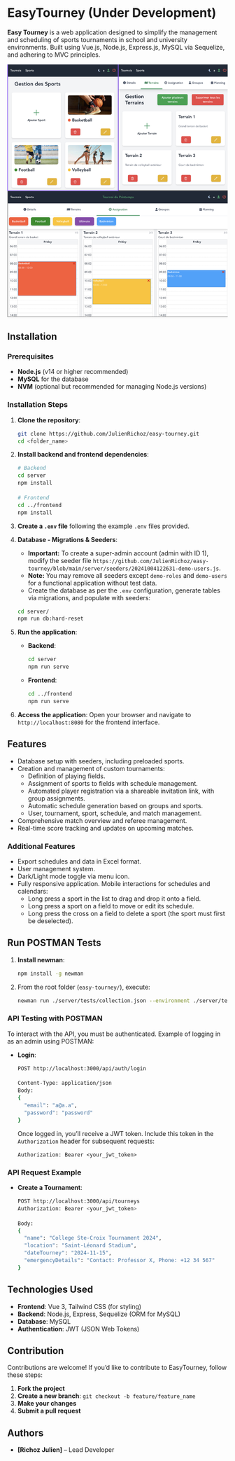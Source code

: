 # EasyTourney (Under Development)

**Easy Tourney** is a web application designed to simplify the management and scheduling of sports tournaments in school and university environments. Built using Vue.js, Node.js, Express.js, MySQL via Sequelize, and adhering to MVC principles.

![EasyTourney](images/main.png)

## Installation
### Prerequisites
- **Node.js** (v14 or higher recommended)
- **MySQL** for the database
- **NVM** (optional but recommended for managing Node.js versions)

### Installation Steps
1. **Clone the repository**:
   ```bash
   git clone https://github.com/JulienRichoz/easy-tourney.git
   cd <folder_name>
   ```
2. **Install backend and frontend dependencies**:
   ```bash
   # Backend
   cd server
   npm install

   # Frontend
   cd ../frontend
   npm install
   ```
3. **Create a `.env` file** following the example `.env` files provided.

4. **Database - Migrations & Seeders**:
   - **Important:** To create a super-admin account (admin with ID 1), modify the seeder file `https://github.com/JulienRichoz/easy-tourney/blob/main/server/seeders/20241004122631-demo-users.js`.
   - **Note:** You may remove all seeders except `demo-roles` and `demo-users` for a functional application without test data.
   - Create the database as per the `.env` configuration, generate tables via migrations, and populate with seeders:
   ```bash
   cd server/
   npm run db:hard-reset
   ```

5. **Run the application**:
   - **Backend**:
     ```bash
     cd server
     npm run serve
     ```

   - **Frontend**:
     ```bash
     cd ../frontend
     npm run serve
     ```

6. **Access the application**:
   Open your browser and navigate to `http://localhost:8080` for the frontend interface.

## Features
- Database setup with seeders, including preloaded sports.
- Creation and management of custom tournaments:
  - Definition of playing fields.
  - Assignment of sports to fields with schedule management.
  - Automated player registration via a shareable invitation link, with group assignments.
  - Automatic schedule generation based on groups and sports.
  - User, tournament, sport, schedule, and match management.
- Comprehensive match overview and referee management.
- Real-time score tracking and updates on upcoming matches.

### Additional Features
- Export schedules and data in Excel format.
- User management system.
- Dark/Light mode toggle via menu icon.
- Fully responsive application. Mobile interactions for schedules and calendars:
  - Long press a sport in the list to drag and drop it onto a field.
  - Long press a sport on a field to move or edit its schedule.
  - Long press the cross on a field to delete a sport (the sport must first be deselected).

## Run POSTMAN Tests
1. **Install newman**:
   ```bash
   npm install -g newman
   ```
2. From the root folder (`easy-tourney/`), execute:
   ```bash
   newman run ./server/tests/collection.json --environment ./server/tests/environment.json
   ```

### API Testing with POSTMAN
To interact with the API, you must be authenticated. Example of logging in as an admin using POSTMAN:
- **Login**:
  ```bash
  POST http://localhost:3000/api/auth/login

  Content-Type: application/json
  Body:
  {
    "email": "a@a.a",
    "password": "password"
  }
  ```

  Once logged in, you’ll receive a JWT token. Include this token in the `Authorization` header for subsequent requests:
  ```
  Authorization: Bearer <your_jwt_token>
  ```

### API Request Example
- **Create a Tournament**:
  ```bash
  POST http://localhost:3000/api/tourneys
  Authorization: Bearer <your_jwt_token>

  Body:
  {
    "name": "College Ste-Croix Tournament 2024",
    "location": "Saint-Léonard Stadium",
    "dateTourney": "2024-11-15",
    "emergencyDetails": "Contact: Professor X, Phone: +12 34 567"
  }
  ```

## Technologies Used

- **Frontend**: Vue 3, Tailwind CSS (for styling)
- **Backend**: Node.js, Express, Sequelize (ORM for MySQL)
- **Database**: MySQL
- **Authentication**: JWT (JSON Web Tokens)

## Contribution
Contributions are welcome! If you’d like to contribute to EasyTourney, follow these steps:

1. **Fork the project**
2. **Create a new branch**: `git checkout -b feature/feature_name`
3. **Make your changes**
4. **Submit a pull request**

## Authors

- **[Richoz Julien]** – Lead Developer
